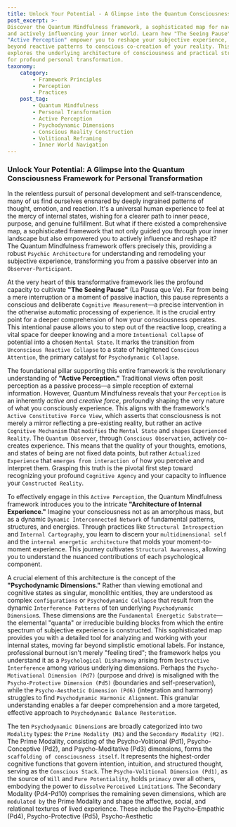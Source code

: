 ```yaml
---
title: Unlock Your Potential - A Glimpse into the Quantum Consciousness Framework for Personal Transformation
post_excerpt: >-
Discover the Quantum Mindfulness framework, a sophisticated map for navigating
and actively influencing your inner world. Learn how "The Seeing Pause" and
"Active Perception" empower you to reshape your subjective experience, moving
beyond reactive patterns to conscious co-creation of your reality. This post
explores the underlying architecture of consciousness and practical strategies
for profound personal transformation.
taxonomy:
    category:
        - Framework Principles
        - Perception
        - Practices
    post_tag:
        - Quantum Mindfulness
        - Personal Transformation
        - Active Perception
        - Psychodynamic Dimensions
        - Conscious Reality Construction
        - Volitional Reframing
        - Inner World Navigation
---
```

### Unlock Your Potential: A Glimpse into the Quantum Consciousness Framework for Personal Transformation

In the relentless pursuit of personal development and self-transcendence, many of us find ourselves ensnared by deeply ingrained patterns of thought, emotion, and reaction. It's a universal human experience to feel at the mercy of internal states, wishing for a clearer path to inner peace, purpose, and genuine fulfillment. But what if there existed a comprehensive map, a sophisticated framework that not only guided you through your inner landscape but also empowered you to actively influence and reshape it? The Quantum Mindfulness framework offers precisely this, providing a robust `Psychic Architecture` for understanding and remodeling your subjective experience, transforming you from a passive observer into an `Observer-Participant`.

At the very heart of this transformative framework lies the profound capacity to cultivate **"The Seeing Pause"** (La Pausa que Ve). Far from being a mere interruption or a moment of passive inaction, this pause represents a conscious and deliberate `Cognitive Measurement`—a precise intervention in the otherwise automatic processing of experience. It is the crucial entry point for a deeper comprehension of how your consciousness operates. This intentional pause allows you to step out of the reactive loop, creating a vital space for deeper knowing and a more `Intentional Collapse` of potential into a chosen `Mental State`. It marks the transition from `Unconscious Reactive Collapse` to a state of heightened `Conscious Attention`, the primary catalyst for `Psychodynamic Collapse`.

The foundational pillar supporting this entire framework is the revolutionary understanding of **"Active Perception."** Traditional views often posit perception as a passive process—a simple reception of external information. However, Quantum Mindfulness reveals that your `Perception` is an inherently *active and creative force*, profoundly shaping the very nature of what you consciously experience. This aligns with the framework's `Active Constitutive Force View`, which asserts that consciousness is not merely a mirror reflecting a pre-existing reality, but rather an active `Cognitive Mechanism` that `modifies` the `Mental State` and `shapes` `Experienced Reality`. The `Quantum Observer`, through `Conscious Observation`, actively co-creates experience. This means that the quality of your thoughts, emotions, and states of being are not fixed data points, but rather `Actualized Experience` that `emerges from interaction of` how you perceive and interpret them. Grasping this truth is the pivotal first step toward recognizing your profound `Cognitive Agency` and your capacity to influence your `Constructed Reality`.

To effectively engage in this `Active Perception`, the Quantum Mindfulness framework introduces you to the intricate **"Architecture of Internal Experience."** Imagine your consciousness not as an amorphous mass, but as a dynamic `Dynamic Interconnected Network` of fundamental patterns, structures, and energies. Through practices like `Structural Introspection` and `Internal Cartography`, you learn to discern your `multidimensional self` and the `internal energetic architecture` that molds your moment-to-moment experience. This journey cultivates `Structural Awareness`, allowing you to understand the nuanced contributions of each psychological component.

A crucial element of this architecture is the concept of the **"Psychodynamic Dimensions."** Rather than viewing emotional and cognitive states as singular, monolithic entities, they are understood as complex `configurations` or `Psychodynamic Collapse` that result from the dynamic `Interference Patterns` of ten underlying `Psychodynamic Dimension`s. These dimensions are the `Fundamental Energetic Substrate`—the elemental "quanta" or irreducible building blocks from which the entire spectrum of subjective experience is constructed. This sophisticated map provides you with a detailed tool for analyzing and working with your internal states, moving far beyond simplistic emotional labels. For instance, professional burnout isn't merely "feeling tired"; the framework helps you understand it as a `Psychological Disharmony` arising from `Destructive Interference` among various underlying dimensions. Perhaps the `Psycho-Motivational Dimension (Pd7)` (purpose and drive) is misaligned with the `Psycho-Protective Dimension (Pd5)` (boundaries and self-preservation), while the `Psycho-Aesthetic Dimension (Pd6)` (integration and harmony) struggles to find `Psychodynamic Harmonic Alignment`. This granular understanding enables a far deeper comprehension and a more targeted, effective approach to `Psychodynamic Balance Restoration`.

The ten `Psychodynamic Dimension`s are broadly categorized into two `Modality` types: the `Prime Modality (M1)` and the `Secondary Modality (M2)`. The Prime Modality, consisting of the Psycho-Volitional (Pd1), Psycho-Conceptive (Pd2), and Psycho-Meditative (Pd3) dimensions, forms the `scaffolding of consciousness itself`. It represents the highest-order cognitive functions that govern intention, intuition, and structured thought, serving as the `Conscious Stack`. The `Psycho-Volitional Dimension (Pd1)`, as the source of `Will` and `Pure Potentiality`, holds `primacy` over all others, embodying the power to `dissolve` `Perceived Limitation`s. The Secondary Modality (Pd4-Pd10) comprises the remaining seven dimensions, which are `modulated by` the Prime Modality and shape the affective, social, and relational textures of lived experience. These include the Psycho-Empathic (Pd4), Psycho-Protective (Pd5), Psycho-Aesthetic